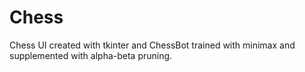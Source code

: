 # Chess
Chess UI created with tkinter and ChessBot trained with minimax and supplemented with alpha-beta pruning.
